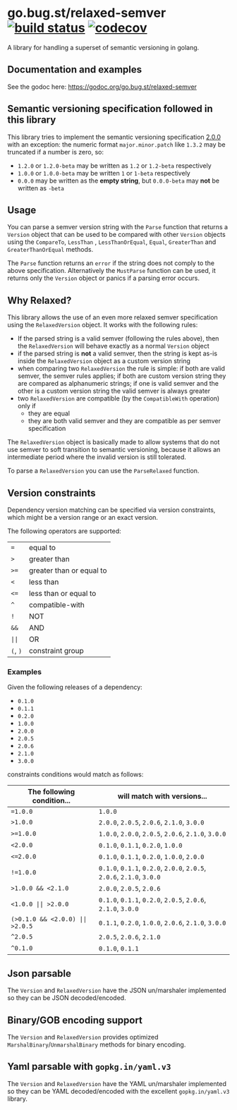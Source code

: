 # go.bug.st/relaxed-semver [![build status](https://github.com/bugst/relaxed-semver/workflows/test/badge.svg)](https://travis-ci.org/bugst/relaxed-semver) [![codecov](https://codecov.io/gh/bugst/relaxed-semver/branch/master/graph/badge.svg)](https://codecov.io/gh/bugst/relaxed-semver)

A library for handling a superset of semantic versioning in golang.

## Documentation and examples

See the godoc here: https://godoc.org/go.bug.st/relaxed-semver

## Semantic versioning specification followed in this library

This library tries to implement the semantic versioning specification [2.0.0](https://semver.org/spec/v2.0.0.html) with an exception: the numeric format `major.minor.patch` like `1.3.2` may be truncated if a number is zero, so:

- `1.2.0` or `1.2.0-beta` may be written as `1.2` or `1.2-beta` respectively
- `1.0.0` or `1.0.0-beta` may be written `1` or `1-beta` respectively
- `0.0.0` may be written as the **empty string**, but `0.0.0-beta` may **not** be written as `-beta`

## Usage

You can parse a semver version string with the `Parse` function that returns a `Version` object that can be used to be compared with other `Version` objects using the `CompareTo`, `LessThan` , `LessThanOrEqual`, `Equal`, `GreaterThan` and `GreaterThanOrEqual` methods.

The `Parse` function returns an `error` if the string does not comply to the above specification. Alternatively the `MustParse` function can be used, it returns only the `Version` object or panics if a parsing error occurs.

## Why Relaxed?

This library allows the use of an even more relaxed semver specification using the `RelaxedVersion` object. It works with the following rules:

- If the parsed string is a valid semver (following the rules above), then the `RelaxedVersion` will behave exactly as a normal `Version` object
- if the parsed string is **not** a valid semver, then the string is kept as-is inside the `RelaxedVersion` object as a custom version string
- when comparing two `RelaxedVersion` the rule is simple: if both are valid semver, the semver rules applies; if both are custom version string they are compared as alphanumeric strings; if one is valid semver and the other is a custom version string the valid semver is always greater
- two `RelaxedVersion` are compatible (by the `CompatibleWith` operation) only if
  - they are equal
  - they are both valid semver and they are compatible as per semver specification

The `RelaxedVersion` object is basically made to allow systems that do not use semver to soft transition to semantic versioning, because it allows an intermediate period where the invalid version is still tolerated.

To parse a `RelaxedVersion` you can use the `ParseRelaxed` function.

## Version constraints

Dependency version matching can be specified via version constraints, which might be a version range or an exact version.

The following operators are supported:

|          |                          |
| -------- | ------------------------ |
| `=`      | equal to                 |
| `>`      | greater than             |
| `>=`     | greater than or equal to |
| `<`      | less than                |
| `<=`     | less than or equal to    |
| `^`      | compatible-with          |
| `!`      | NOT                      |
| `&&`     | AND                      |
| `\|\|`   | OR                       |
| `(`, `)` | constraint group         |

### Examples

Given the following releases of a dependency:

- `0.1.0`
- `0.1.1`
- `0.2.0`
- `1.0.0`
- `2.0.0`
- `2.0.5`
- `2.0.6`
- `2.1.0`
- `3.0.0`

constraints conditions would match as follows:

| The following condition...       | will match with versions...                                            |
| -------------------------------- | ---------------------------------------------------------------------- |
| `=1.0.0`                         | `1.0.0`                                                                |
| `>1.0.0`                         | `2.0.0`, `2.0.5`, `2.0.6`, `2.1.0`, `3.0.0`                            |
| `>=1.0.0`                        | `1.0.0`, `2.0.0`, `2.0.5`, `2.0.6`, `2.1.0`, `3.0.0`                   |
| `<2.0.0`                         | `0.1.0`, `0.1.1`, `0.2.0`, `1.0.0`                                     |
| `<=2.0.0`                        | `0.1.0`, `0.1.1`, `0.2.0`, `1.0.0`, `2.0.0`                            |
| `!=1.0.0`                        | `0.1.0`, `0.1.1`, `0.2.0`, `2.0.0`, `2.0.5`, `2.0.6`, `2.1.0`, `3.0.0` |
| `>1.0.0 && <2.1.0`               | `2.0.0`, `2.0.5`, `2.0.6`                                              |
| `<1.0.0 \|\| >2.0.0`             | `0.1.0`, `0.1.1`, `0.2.0`, `2.0.5`, `2.0.6`, `2.1.0`, `3.0.0`          |
| `(>0.1.0 && <2.0.0) \|\| >2.0.5` | `0.1.1`, `0.2.0`, `1.0.0`, `2.0.6`, `2.1.0`, `3.0.0`                   |
| `^2.0.5`                         | `2.0.5`, `2.0.6`, `2.1.0`                                              |
| `^0.1.0`                         | `0.1.0`, `0.1.1`                                                       |

## Json parsable

The `Version` and `RelaxedVersion` have the JSON un/marshaler implemented so they can be JSON decoded/encoded.

## Binary/GOB encoding support

The `Version` and `RelaxedVersion` provides optimized `MarshalBinary`/`UnmarshalBinary` methods for binary encoding.

## Yaml parsable with `gopkg.in/yaml.v3`

The `Version` and `RelaxedVersion` have the YAML un/marshaler implemented so they can be YAML decoded/encoded with the excellent `gopkg.in/yaml.v3` library.

